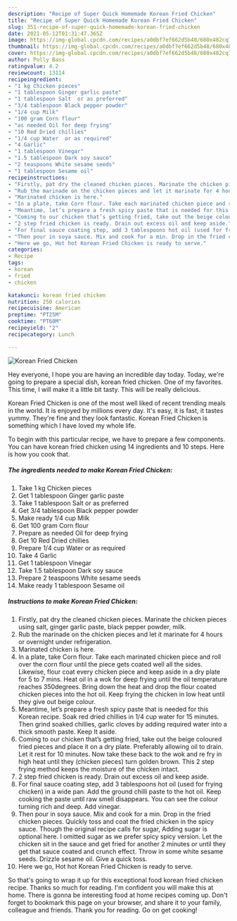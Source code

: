 ```yaml
---
description: "Recipe of Super Quick Homemade Korean Fried Chicken"
title: "Recipe of Super Quick Homemade Korean Fried Chicken"
slug: 351-recipe-of-super-quick-homemade-korean-fried-chicken
date: 2021-05-12T01:31:47.365Z
image: https://img-global.cpcdn.com/recipes/a0dbf7ef662d5b48/680x482cq70/korean-fried-chicken-recipe-main-photo.jpg
thumbnail: https://img-global.cpcdn.com/recipes/a0dbf7ef662d5b48/680x482cq70/korean-fried-chicken-recipe-main-photo.jpg
cover: https://img-global.cpcdn.com/recipes/a0dbf7ef662d5b48/680x482cq70/korean-fried-chicken-recipe-main-photo.jpg
author: Polly Bass
ratingvalue: 4.2
reviewcount: 13114
recipeingredient:
- "1 kg Chicken pieces"
- "1 tablespoon Ginger garlic paste"
- "1 tablespoon Salt  or as preferred"
- "3/4 tablespoon Black pepper powder"
- "1/4 cup Milk"
- "100 gram Corn flour"
- "as needed Oil for deep frying"
- "10 Red Dried chillies"
- "1/4 cup Water  or as required"
- "4 Garlic"
- "1 tablespoon Vinegar"
- "1.5 tablespoon Dark soy sauce"
- "2 teaspoons White sesame seeds"
- "1 tablespoon Sesame oil"
recipeinstructions:
- "Firstly, pat dry the cleaned chicken pieces. Marinate the chicken pieces using salt, ginger garlic paste, black pepper powder, milk."
- "Rub the marinade on the chicken pieces and let it marinate for 4 hours or overnight under refrigeration."
- "Marinated chicken is here."
- "In a plate, take Corn flour. Take each marinated chicken piece and roll over the corn flour until the piece gets coated well all the sides. Likewise, flour coat every chicken piece and keep aside in a dry plate for 5 to 7 mins. Heat oil in a wok for deep frying until the oil temperature reaches 350degrees. Bring down the heat and drop the flour coated chicken pieces into the hot oil. Keep frying the chicken in low heat until they give out beige colour."
- "Meantime, let’s prepare a fresh spicy paste that is needed for this Korean recipe. Soak red dried chillies in 1/4 cup water for 15 minutes. Then grind soaked chillies, garlic cloves by adding required water into a thick smooth paste. Keep It aside."
- "Coming to our chicken that’s getting fried, take out the beige coloured fried pieces and place it on a dry plate. Preferably allowing oil to drain. Let it rest for 10 minutes. Now take these back to the wok and re fry in high heat until they (chicken pieces) turn golden brown. This 2 step frying method keeps the moisture of the chicken intact."
- "2 step fried chicken is ready. Drain out excess oil and keep aside."
- "For final sauce coating step, add 3 tablespoons hot oil (used for frying chicken) in a wide pan. Add the ground chilli paste to the hot oil. Keep cooking the paste until raw smell disappears. You can see the colour turning rich and deep. Add vinegar."
- "Then pour in soya sauce. Mix and cook for a min. Drop in the fried chicken pieces. Quickly toss and coat the fried chicken in the spicy sauce. Though the original recipe calls for sugar, Adding sugar is optional here. I omitted sugar as we prefer spicy spicy version. Let the chicken sit in the sauce and get fried for another 2 minutes or until they get that sauce coated and crunch effect. Throw in some white sesame seeds. Drizzle sesame oil. Give a quick toss."
- "Here we go, Hot hot Korean Fried Chicken is ready to serve."
categories:
- Recipe
tags:
- korean
- fried
- chicken

katakunci: korean fried chicken 
nutrition: 250 calories
recipecuisine: American
preptime: "PT25M"
cooktime: "PT60M"
recipeyield: "2"
recipecategory: Lunch

---
```



![Korean Fried Chicken](https://img-global.cpcdn.com/recipes/a0dbf7ef662d5b48/680x482cq70/korean-fried-chicken-recipe-main-photo.jpg)

Hey everyone, I hope you are having an incredible day today. Today, we're going to prepare a special dish, korean fried chicken. One of my favorites. This time, I will make it a little bit tasty. This will be really delicious.



Korean Fried Chicken is one of the most well liked of recent trending meals in the world. It is enjoyed by millions every day. It's easy, it is fast, it tastes yummy. They're fine and they look fantastic. Korean Fried Chicken is something which I have loved my whole life.


To begin with this particular recipe, we have to prepare a few components. You can have korean fried chicken using 14 ingredients and 10 steps. Here is how you cook that.

<!--inarticleads1-->

##### The ingredients needed to make Korean Fried Chicken:

1. Take 1 kg Chicken pieces
1. Get 1 tablespoon Ginger garlic paste
1. Take 1 tablespoon Salt  or as preferred
1. Get 3/4 tablespoon Black pepper powder
1. Make ready 1/4 cup Milk
1. Get 100 gram Corn flour
1. Prepare as needed Oil for deep frying
1. Get 10 Red Dried chillies
1. Prepare 1/4 cup Water  or as required
1. Take 4 Garlic
1. Get 1 tablespoon Vinegar
1. Take 1.5 tablespoon Dark soy sauce
1. Prepare 2 teaspoons White sesame seeds
1. Make ready 1 tablespoon Sesame oil




<!--inarticleads2-->

##### Instructions to make Korean Fried Chicken:

1. Firstly, pat dry the cleaned chicken pieces. Marinate the chicken pieces using salt, ginger garlic paste, black pepper powder, milk.
1. Rub the marinade on the chicken pieces and let it marinate for 4 hours or overnight under refrigeration.
1. Marinated chicken is here.
1. In a plate, take Corn flour. Take each marinated chicken piece and roll over the corn flour until the piece gets coated well all the sides. Likewise, flour coat every chicken piece and keep aside in a dry plate for 5 to 7 mins. Heat oil in a wok for deep frying until the oil temperature reaches 350degrees. Bring down the heat and drop the flour coated chicken pieces into the hot oil. Keep frying the chicken in low heat until they give out beige colour.
1. Meantime, let’s prepare a fresh spicy paste that is needed for this Korean recipe. Soak red dried chillies in 1/4 cup water for 15 minutes. Then grind soaked chillies, garlic cloves by adding required water into a thick smooth paste. Keep It aside.
1. Coming to our chicken that’s getting fried, take out the beige coloured fried pieces and place it on a dry plate. Preferably allowing oil to drain. Let it rest for 10 minutes. Now take these back to the wok and re fry in high heat until they (chicken pieces) turn golden brown. This 2 step frying method keeps the moisture of the chicken intact.
1. 2 step fried chicken is ready. Drain out excess oil and keep aside.
1. For final sauce coating step, add 3 tablespoons hot oil (used for frying chicken) in a wide pan. Add the ground chilli paste to the hot oil. Keep cooking the paste until raw smell disappears. You can see the colour turning rich and deep. Add vinegar.
1. Then pour in soya sauce. Mix and cook for a min. Drop in the fried chicken pieces. Quickly toss and coat the fried chicken in the spicy sauce. Though the original recipe calls for sugar, Adding sugar is optional here. I omitted sugar as we prefer spicy spicy version. Let the chicken sit in the sauce and get fried for another 2 minutes or until they get that sauce coated and crunch effect. Throw in some white sesame seeds. Drizzle sesame oil. Give a quick toss.
1. Here we go, Hot hot Korean Fried Chicken is ready to serve.




So that's going to wrap it up for this exceptional food korean fried chicken recipe. Thanks so much for reading. I'm confident you will make this at home. There is gonna be interesting food at home recipes coming up. Don't forget to bookmark this page on your browser, and share it to your family, colleague and friends. Thank you for reading. Go on get cooking!
